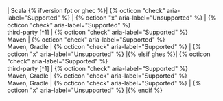 | Scala {% ifversion fpt or ghec %}| {% octicon "check" aria-label="Supported" %} | {% octicon "x" aria-label="Unsupported" %} | {% octicon "check" aria-label="Supported" %}<br>third-party [^1] | {% octicon "check" aria-label="Supported" %}<br>Maven | {% octicon "check" aria-label="Supported" %}<br>Maven, Gradle | {% octicon "check" aria-label="Supported" %} | {% octicon "x" aria-label="Unsupported" %} |{% elsif ghes %}| {% octicon "check" aria-label="Supported" %}<br>third-party [^1] | {% octicon "check" aria-label="Supported" %}<br>Maven, Gradle | {% octicon "check" aria-label="Supported" %}<br>Maven, Gradle | {% octicon "check" aria-label="Supported" %} | {% octicon "x" aria-label="Unsupported" %} |{% endif %}
